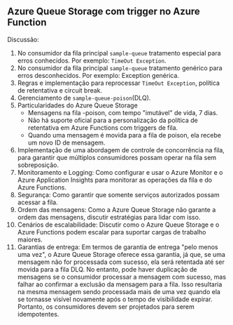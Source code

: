 ## Azure Queue Storage com trigger no Azure Function

Discussão:
1. No consumidor da fila principal `sample-queue` tratamento especial para erros conhecidos. Por exemplo: `TimeOut Exception`.
2. No consumidor da fila principal `sample-queue` tratamento genérico para erros desconhecidos. Por exemplo: Exception genérica.
3. Regras e implementação para reprocessar `TimeOut Exception`, política de retentativa e circuit break.
4. Gerenciamento de `sample-queue-poison`(DLQ).
5. Particularidades do Azure Queue Storage
   - Mensagens na fila <queue>-poison, com tempo "imutável" de vida, 7 dias.
   - Não há suporte oficial para a personalização da política de retentativa em Azure Functions com triggers de fila.
   - Quando uma mensagem é movida para a fila de poison, ela recebe um novo ID de mensagem.
6. Implementação de uma abordagem de controle de concorrência na fila, para garantir que múltiplos consumidores possam operar na fila sem sobreposição.
7. Monitoramento e Logging: Como configurar e usar o Azure Monitor e o Azure Application Insights para monitorar as operações da fila e do Azure Functions.
8. Segurança: Como garantir que somente serviços autorizados possam acessar a fila.
9. Ordem das mensagens: Como a Azure Queue Storage não garante a ordem das mensagens, discutir estratégias para lidar com isso.
10. Cenários de escalabilidade: Discutir como o Azure Queue Storage e o Azure Functions podem escalar para suportar cargas de trabalho maiores.
11. Garantias de entrega: Em termos de garantia de entrega "pelo menos uma vez", o Azure Queue Storage oferece essa garantia, já que, se uma mensagem não for processada com sucesso, ela será retentada até ser movida para a fila DLQ. No entanto, pode haver duplicação de mensagens se o consumidor processar a mensagem com sucesso, mas falhar ao confirmar a exclusão da mensagem para a fila. Isso resultaria na mesma mensagem sendo processada mais de uma vez quando ela se tornasse visível novamente após o tempo de visibilidade expirar. Portanto, os consumidores devem ser projetados para serem idempotentes.